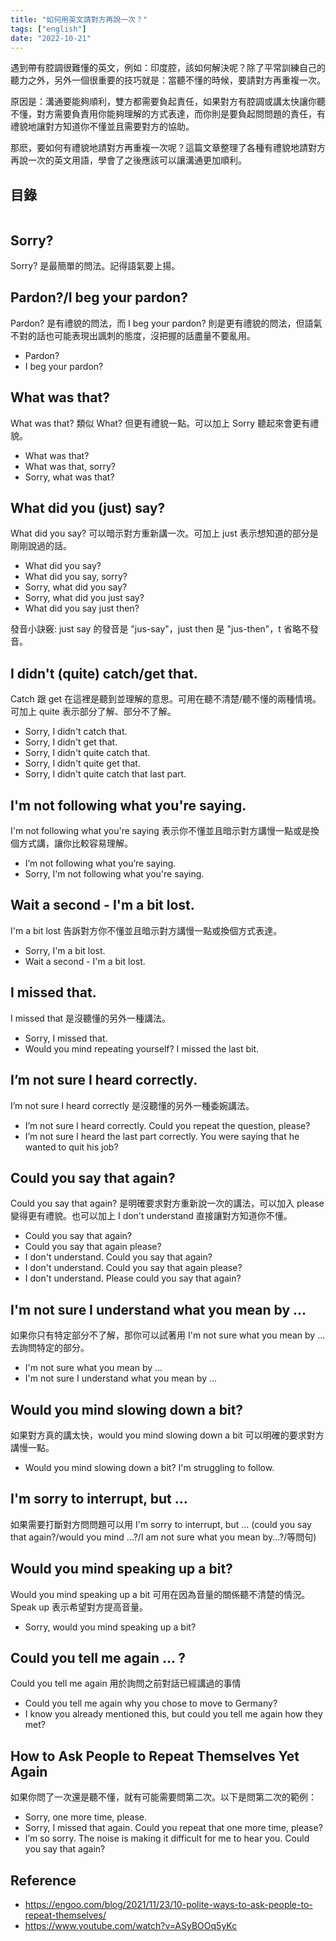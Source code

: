 ```yaml
---
title: "如何用英文請對方再說一次？"
tags: ["english"]
date: "2022-10-21"
---
```


遇到帶有腔調很難懂的英文，例如：印度腔，該如何解決呢？除了平常訓練自己的聽力之外，另外一個很重要的技巧就是：當聽不懂的時候，要請對方再重複一次。

原因是：溝通要能夠順利，雙方都需要負起責任，如果對方有腔調或講太快讓你聽不懂，對方需要負責用你能夠理解的方式表達，而你則是要負起問問題的責任，有禮貌地讓對方知道你不懂並且需要對方的協助。

那麽，要如何有禮貌地請對方再重複一次呢？這篇文章整理了各種有禮貌地請對方再說一次的英文用語，學會了之後應該可以讓溝通更加順利。

## 目錄

```toc
```

## Sorry?

Sorry? 是最簡單的問法。記得語氣要上揚。

## Pardon?/I beg your pardon?

Pardon? 是有禮貌的問法，而 I beg your pardon? 則是更有禮貌的問法，但語氣不對的話也可能表現出諷刺的態度，沒把握的話盡量不要亂用。

* Pardon?
* I beg your pardon?

## What was that?

What was that? 類似 What? 但更有禮貌一點。可以加上 Sorry 聽起來會更有禮貌。

* What was that?
* What was that, sorry?
* Sorry, what was that?

## What did you (just) say?

What did you say? 可以暗示對方重新講一次。可加上 just 表示想知道的部分是剛剛說過的話。

* What did you say?
* What did you say, sorry?
* Sorry, what did you say?
* Sorry, what did you just say?
* What did you say just then?

發音小訣竅: just say 的發音是 "jus-say"，just then 是 "jus-then"，t 省略不發音。

## I didn't (quite) catch/get that.

Catch 跟 get 在這裡是聽到並理解的意思。可用在聽不清楚/聽不懂的兩種情境。可加上 quite 表示部分了解、部分不了解。

* Sorry, I didn't catch that.
* Sorry, I didn't get that.
* Sorry, I didn't quite catch that.
* Sorry, I didn't quite get that.
* Sorry, I didn't quite catch that last part.

## I'm not following what you're saying.

I'm not following what you're saying 表示你不懂並且暗示對方講慢一點或是換個方式講，讓你比較容易理解。

* I’m not following what you’re saying.
* Sorry, I'm not following what you're saying.

## Wait a second - I'm a bit lost.

I'm a bit lost 告訴對方你不懂並且暗示對方講慢一點或換個方式表達。

* Sorry, I'm a bit lost.
* Wait a second - I'm a bit lost.

## I missed that.

I missed that 是沒聽懂的另外一種講法。

* Sorry, I missed that.
* Would you mind repeating yourself? I missed the last bit.

## I’m not sure I heard correctly.

I’m not sure I heard correctly 是沒聽懂的另外一種委婉講法。

* I’m not sure I heard correctly. Could you repeat the question, please?
* I’m not sure I heard the last part correctly. You were saying that he wanted to quit his job?

## Could you say that again?

Could you say that again? 是明確要求對方重新說一次的講法，可以加入 please 變得更有禮貌。也可以加上 I don't understand 直接讓對方知道你不懂。

* Could you say that again?
* Could you say that again please?
* I don't understand. Could you say that again?
* I don't understand. Could you say that again please?
* I don't understand. Please could you say that again?

## I'm not sure I understand what you mean by ...

如果你只有特定部分不了解，那你可以試著用 I'm not sure what you mean by ... 去詢問特定的部分。

* I'm not sure what you mean by ...
* I'm not sure I understand what you mean by ...

## Would you mind slowing down a bit?

如果對方真的講太快，would you mind slowing down a bit 可以明確的要求對方講慢一點。

* Would you mind slowing down a bit? I'm struggling to follow.

## I'm sorry to interrupt, but ...

如果需要打斷對方問問題可以用 I'm sorry to interrupt, but ... (could you say that again?/would you mind ...?/I am not sure what you mean by...?/等問句)

## Would you mind speaking up a bit?

Would you mind speaking up a bit 可用在因為音量的關係聽不清楚的情況。Speak up 表示希望對方提高音量。

* Sorry, would you mind speaking up a bit?

## Could you tell me again ... ?

Could you tell me again 用於詢問之前對話已經講過的事情  

* Could you tell me again why you chose to move to Germany?
* I know you already mentioned this, but could you tell me again how they met?

## How to Ask People to Repeat Themselves Yet Again

如果你問了一次還是聽不懂，就有可能需要問第二次。以下是問第二次的範例：

* Sorry, one more time, please.
* Sorry, I missed that again. Could you repeat that one more time, please?
* I’m so sorry. The noise is making it difficult for me to hear you. Could you say that again?

## Reference

* https://engoo.com/blog/2021/11/23/10-polite-ways-to-ask-people-to-repeat-themselves/
* https://www.youtube.com/watch?v=ASyBOOq5yKc
